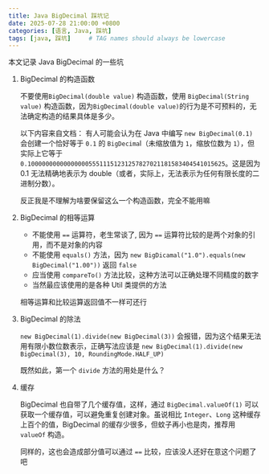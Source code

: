 ```yaml
---
title: Java BigDecimal 踩坑记
date: 2025-07-28 21:00:00 +0800
categories: [语言, Java, 踩坑]
tags: [java, 踩坑]     # TAG names should always be lowercase
---
```


本文记录 Java BigDecimal 的一些坑

1. BigDecimal 的构造函数

    不要使用```BigDecimal(double value)``` 构造函数，使用 ```BigDecimal(String value)``` 构造函数，因为`BigDecimal(double value)`的行为是不可预料的，无法确定构造的结果具体是多少。
    
    以下内容来自文档：
    有人可能会认为在 Java 中编写 `new BigDecimal(0.1)` 会创建一个恰好等于 `0.1` 的 `BigDecima`l（未缩放值为 `1`，缩放位数为 `1`），但实际上它等于 `0.1000000000000000055511151231257827021181583404541015625`。这是因为 0.1 无法精确地表示为 double（或者，实际上，无法表示为任何有限长度的二进制分数）。

    反正我是不理解为啥要保留这么一个构造函数，完全不能用嘛

2. BigDecimal 的相等运算

   - 不能使用 `==` 运算符，老生常谈了, 因为 `==` 运算符比较的是两个对象的引用，而不是对象的内容
   - 不能使用 `equals()` 方法，因为 `new BigDicamal("1.0").equals(new BigDecimal("1.00"))` 返回 `false`
   - 应当使用 `compareTo()` 方法比较，这种方法可以正确处理不同精度的数字
   - 当然最应该使用的是各种 Util 类提供的方法

    相等运算和比较运算返回值不一样可还行

3. BigDecimal 的除法

    `new BigDecimal(1).divide(new BigDecimal(3))` 会报错，因为这个结果无法用有限小数位数表示，正确写法应该是 `new BigDecimal(1).divide(new BigDecimal(3), 10, RoundingMode.HALF_UP)`

    既然如此，第一个 `divide` 方法的用处是什么？

4. 缓存
   
   BigDecimal 也自带了几个缓存值，这样，通过 `BigDecimal.valueOf(1)` 可以获取一个缓存值，可以避免重复创建对象。虽说相比 `Integer`、`Long` 这种缓存上百个的值，BigDecimal 的缓存少很多，但蚊子再小也是肉，推荐用 `valueOf` 构造。

   同样的，这也会造成部分值可以通过 `==` 比较，应该没人还好在意这个问题了吧